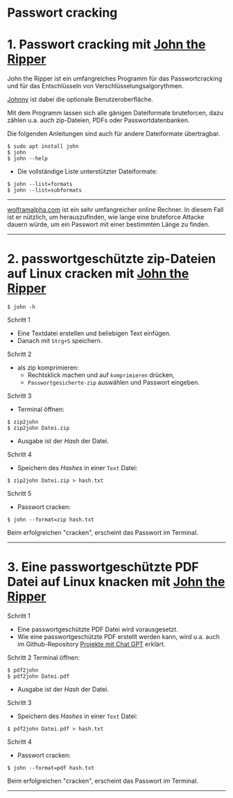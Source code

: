 # Passwort cracking


# 1. Passwort cracking mit [John the Ripper](https://www.kali.org/tools/john/)


John the Ripper ist ein umfangreiches Programm für das Passwortcracking und für das 
Entschlüsseln von Verschlüsselungsalgorythmen.

[Johnny](https://www.kali.org/tools/johnny/) ist dabei die optionale Benutzeroberfläche.

Mit dem Programm lassen sich alle gänigen Dateiformate bruteforcen, dazu zählen u.a. auch zip-Dateien, PDFs oder Passwortdatenbanken.

Die folgenden Anleitungen sind auch für andere Dateiformate übertragbar.

```
$ sudo apt install john
$ john
$ john --help
```

- Die vollständige Liste unterstützter Dateiformate: 
```
$ john --list=formats
$ john --list=subformats
```


----------------------------------------------------------------------------------------------------------------


[wolframalpha.com](https://www.wolframalpha.com/) ist ein sehr umfangreicher online Rechner. 
In diesem Fall ist er nützlich, um herauszufinden, wie lange eine bruteforce Attacke dauern würde, um ein Passwort mit einer bestimmten Länge zu finden.


----------------------------------------------------------------------------------------------------------------


# 2. passwortgeschützte zip-Dateien auf Linux cracken mit [John the Ripper](https://www.kali.org/tools/john/)

```
$ john -h
```

Schritt 1
- Eine Textdatei erstellen und beliebigen Text einfügen.
- Danach mit `Strg+S` speichern.


Schritt 2
- als zip komprimieren:
    - Rechtsklick machen und auf `komprimieren` drücken,
    - `Passwortgesicherte-zip` auswählen und Passwort eingeben.


Schritt 3
- Terminal öffnen:
```
$ zip2john
$ zip2john Datei.zip
```
- Ausgabe ist der *Hash* der Datei.


Schritt 4
- Speichern des *Hashes* in einer `Text` Datei:
```
$ zip2john Datei.zip > hash.txt
```


Schritt 5
- Passwort cracken:
```
$ john --format=zip hash.txt 
```


Beim erfolgreichen "cracken", erscheint das Passwort im Terminal.


----------------------------------------------------------------------------------------------------------------


# 3. Eine passwortgeschützte PDF Datei auf Linux knacken mit [John the Ripper](https://www.kali.org/tools/john/)


Schritt 1
- Eine passwortgeschützte PDF Datei wird vorausgesetzt.
- Wie eine passwortgeschützte PDF erstellt werden kann, wird u.a. auch im Github-Repository [Projekte mit Chat GPT](https://github.com/replay45/projekte-mit-chat-gpt) erklärt.


Schritt 2
Terminal öffnen:
```
$ pdf2john
$ pdf2john Datei.pdf
```
- Ausgabe ist der *Hash* der Datei.


Schritt 3
- Speichern des *Hashes* in einer `Text` Datei:
```
$ pdf2john Datei.pdf > hash.txt
```


Schritt 4
- Passwort cracken:
```
$ john --format=pdf hash.txt
```


Beim erfolgreichen "cracken", erscheint das Passwort im Terminal.


----------------------------------------------------------------------------------------------------------------
